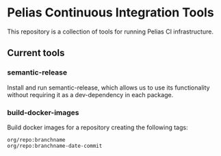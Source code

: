 # Pelias Continuous Integration Tools

This repository is a collection of tools for running Pelias CI infrastructure.

## Current tools

### semantic-release
Install and run semantic-release, which allows us to use its functionality
without requiring it as a dev-dependency in each package.

### build-docker-images
Build docker images for a repository creating the following tags:

```
org/repo:branchname
org/repo:branchname-date-commit
```
